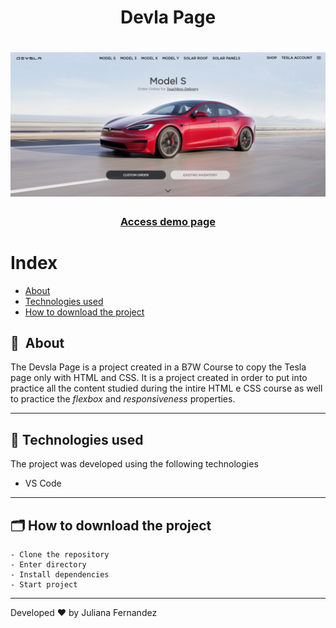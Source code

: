<h1 align="center">
    Devla Page
</h1>

<h1 align="center">
<img width="800" src="assets/images/presentation.PNG" alt="My cool logo"/>
  </h1>

<h3 align="center">
    <a href="https://devsla-page.netlify.app/">Access demo page</a>
<h3 >

# Index

- [About](#-about)
- [Technologies used](#-technologies-used)
- [How to download the project](#-how-to-download-the-project)

## 🔖&nbsp; About

The Devsla Page is a project created in a B7W Course to copy the Tesla page only with HTML and CSS. It is a project created in order to put into practice all the content studied during the intire HTML e CSS course as well to practice the *flexbox* and *responsiveness* properties.

---

## 🚀 Technologies used

The project was developed using the following technologies

- VS Code

---

## 🗂 How to download the project

    - Clone the repository
    - Enter directory
    - Install dependencies
    - Start project
   
---

Developed ❤ by Juliana Fernandez

